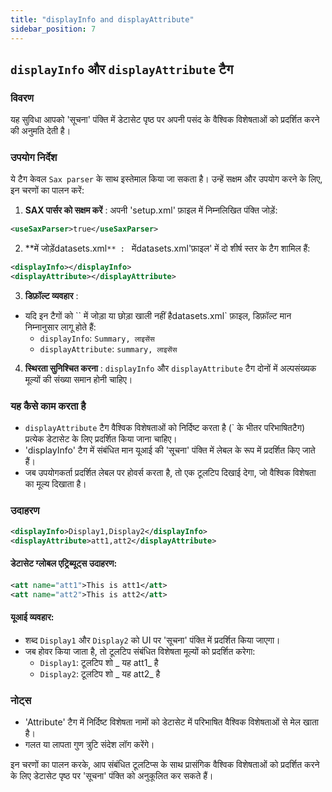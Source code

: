 ```yaml
---
title: "displayInfo and displayAttribute"
sidebar_position: 7
---
```

## `displayInfo` और `displayAttribute` टैग

### विवरण
यह सुविधा आपको 'सूचना' पंक्ति में डेटासेट पृष्ठ पर अपनी पसंद के वैश्विक विशेषताओं को प्रदर्शित करने की अनुमति देती है।

### उपयोग निर्देश
ये टैग केवल `Sax parser` के साथ इस्तेमाल किया जा सकता है। उन्हें सक्षम और उपयोग करने के लिए, इन चरणों का पालन करें:

1.  **SAX पार्सर को सक्षम करें** :
अपनी 'setup.xml' फ़ाइल में निम्नलिखित पंक्ति जोड़ें:
   ```xml
   <useSaxParser>true</useSaxParser>
   ```

2.  **में जोड़ेंdatasets.xml`** :
` मेंdatasets.xml'फ़ाइल' में दो शीर्ष स्तर के टैग शामिल हैं:
   ```xml
   <displayInfo></displayInfo>
   <displayAttribute></displayAttribute>
   ```

3.  **डिफ़ॉल्ट व्यवहार** :
   - यदि इन टैगों को `` में जोड़ा या छोड़ा खाली नहीं हैdatasets.xml` फ़ाइल, डिफ़ॉल्ट मान निम्नानुसार लागू होते हैं:
     - `displayInfo`: `Summary, लाइसेंस `
     - `displayAttribute`: `summary, लाइसेंस `

4.  **स्थिरता सुनिश्चित करना** :
`displayInfo` और `displayAttribute` टैग दोनों में अल्पसंख्यक मूल्यों की संख्या समान होनी चाहिए।

### यह कैसे काम करता है
- `displayAttribute` टैग वैश्विक विशेषताओं को निर्दिष्ट करता है (` के भीतर परिभाषित<addAttributes>टैग) प्रत्येक डेटासेट के लिए प्रदर्शित किया जाना चाहिए।
- 'displayInfo' टैग में संबंधित मान यूआई की 'सूचना' पंक्ति में लेबल के रूप में प्रदर्शित किए जाते हैं।
- जब उपयोगकर्ता प्रदर्शित लेबल पर होवर्स करता है, तो एक टूलटिप दिखाई देगा, जो वैश्विक विशेषता का मूल्य दिखाता है।

### उदाहरण
```xml
<displayInfo>Display1,Display2</displayInfo>
<displayAttribute>att1,att2</displayAttribute>
```

#### डेटासेट ग्लोबल एट्रिब्यूट्स उदाहरण:
```xml
<att name="att1">This is att1</att>
<att name="att2">This is att2</att>
```

#### यूआई व्यवहार:
- शब्द `Display1` और `Display2` को UI पर 'सूचना' पंक्ति में प्रदर्शित किया जाएगा।
- जब होवर किया जाता है, तो टूलटिप संबंधित विशेषता मूल्यों को प्रदर्शित करेगा:
  - `Display1`: टूलटिप शो _ यह att1_ है
  - `Display2`: टूलटिप शो _ यह att2_ है

### नोट्स
- 'Attribute' टैग में निर्दिष्ट विशेषता नामों को डेटासेट में परिभाषित वैश्विक विशेषताओं से मेल खाता है।
- गलत या लापता गुण त्रुटि संदेश लॉग करेंगे।

इन चरणों का पालन करके, आप संबंधित टूलटिप्स के साथ प्रासंगिक वैश्विक विशेषताओं को प्रदर्शित करने के लिए डेटासेट पृष्ठ पर 'सूचना' पंक्ति को अनुकूलित कर सकते हैं।
